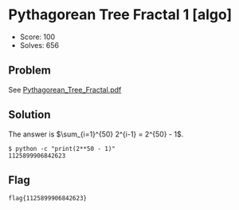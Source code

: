 # Pythagorean Tree Fractal 1 [algo]

- Score: 100
- Solves: 656

## Problem

See [Pythagorean_Tree_Fractal.pdf](Pythagorean_Tree_Fractal.pdf)

## Solution

The answer is $\sum_{i=1}^{50} 2^{i-1} = 2^{50} - 1$.

```fish
$ python -c "print(2**50 - 1)"
1125899906842623
```

## Flag

`flag{1125899906842623}`
